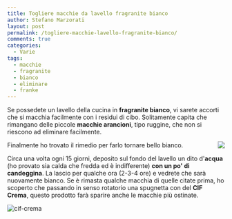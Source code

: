 ```yaml
---
title: Togliere macchie da lavello fragranite bianco
author: Stefano Marzorati
layout: post
permalink: /togliere-macchie-lavello-fragranite-bianco/
comments: true
categories:
  - Varie
tags:
  - macchie
  - fragranite
  - bianco
  - eliminare
  - franke
---
```


Se possedete un lavello della cucina in <strong>fragranite bianco</strong>, vi sarete accorti che si macchia facilmente con i residui di cibo.
Solitamente capita che rimangano delle piccole <strong>macchie arancioni</strong>, tipo ruggine, che non si riescono ad eliminare facilmente.   

<img style="float: right" src="http://blog.bagnoitaliano.it/wp-content/uploads/Catalogo-Plados-2012-4.jpg">   

Finalmente ho trovato il rimedio per farlo tornare bello bianco.

Circa una volta ogni 15 giorni, deposito sul fondo del lavello un dito d'<strong>acqua</strong> (ho provato sia calda che fredda ed è indifferente) <strong>con un po' di candeggina</strong>.
La lascio per qualche ora (2-3-4 ore) e vedrete che sarà nuovamente bianco.
Se è rimasta qualche macchia di quelle citate prima, ho scoperto che passando in senso rotatorio una spugnetta con del <strong>CIF Crema</strong>, questo prodotto farà sparire anche le macchie più ostinate.   

![cif-crema](http://www.baspesa.it/759-large_default/cif-crema-limone.jpg)
